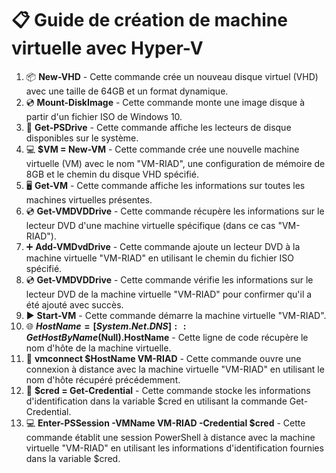 # 📋 **Guide de création de machine virtuelle avec Hyper-V**

1. 📦 **New-VHD** - Cette commande crée un nouveau disque virtuel (VHD) avec une taille de 64GB et un format dynamique.
2. 💿 **Mount-DiskImage** - Cette commande monte une image disque à partir d'un fichier ISO de Windows 10.
3. 💾 **Get-PSDrive** - Cette commande affiche les lecteurs de disque disponibles sur le système.
4. 💻 **$VM = New-VM** - Cette commande crée une nouvelle machine virtuelle (VM) avec le nom "VM-RIAD", une configuration de mémoire de 8GB et le chemin du disque VHD spécifié.
5. 🖥️ **Get-VM** - Cette commande affiche les informations sur toutes les machines virtuelles présentes.
6. 💿 **Get-VMDVDDrive** - Cette commande récupère les informations sur le lecteur DVD d'une machine virtuelle spécifique (dans ce cas "VM-RIAD").
7. ➕ **Add-VMDvdDrive** - Cette commande ajoute un lecteur DVD à la machine virtuelle "VM-RIAD" en utilisant le chemin du fichier ISO spécifié.
8. 💿 **Get-VMDVDDrive** - Cette commande vérifie les informations sur le lecteur DVD de la machine virtuelle "VM-RIAD" pour confirmer qu'il a été ajouté avec succès.
9. ▶️ **Start-VM** - Cette commande démarre la machine virtuelle "VM-RIAD".
10. 🌐 **$HostName = [System.Net.DNS]::GetHostByName($Null).HostName** - Cette ligne de code récupère le nom d'hôte de la machine virtuelle.
11. 🔗 **vmconnect $HostName VM-RIAD** - Cette commande ouvre une connexion à distance avec la machine virtuelle "VM-RIAD" en utilisant le nom d'hôte récupéré précédemment.
12. 🔐 **$cred = Get-Credential** - Cette commande stocke les informations d'identification dans la variable $cred en utilisant la commande Get-Credential.
13. 💻 **Enter-PSSession -VMName VM-RIAD -Credential $cred** - Cette commande établit une session PowerShell à distance avec la machine virtuelle "VM-RIAD" en utilisant les informations d'identification fournies dans la variable $cred.



